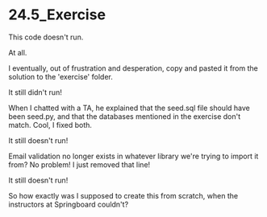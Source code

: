 # 24.5_Exercise
This code doesn't run.

At all. 

I eventually, out of frustration and desperation, copy and pasted it from the solution to the 'exercise' folder. 

It still didn't run!

When I chatted with a TA, he explained that the seed.sql file should have been seed.py, and that the databases mentioned in the exercise don't match. Cool, I fixed both. 

It still doesn't run!

Email validation no longer exists in whatever library we're trying to import it from? No problem! I just removed that line!

It still doesn't run!

So how exactly was I supposed to create this from scratch, when the instructors at Springboard couldn't?
